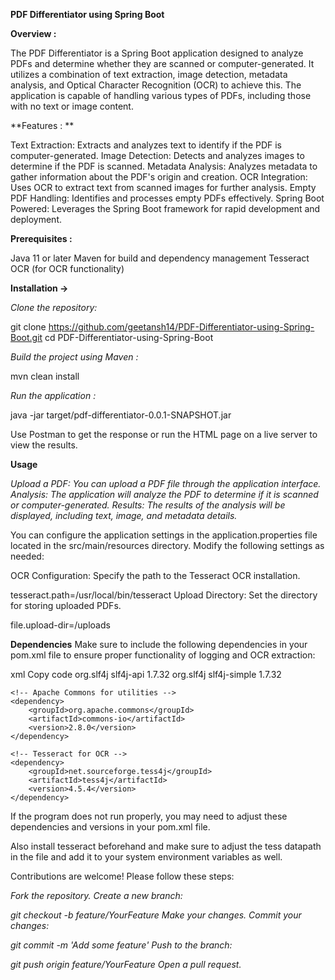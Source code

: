 **PDF Differentiator using Spring Boot**
 

**Overview :** 

The PDF Differentiator is a Spring Boot application designed to analyze PDFs and determine whether they are scanned or computer-generated. It utilizes a combination of text extraction, image detection, metadata analysis, and Optical Character Recognition (OCR) to achieve this. The application is capable of handling various types of PDFs, including those with no text or image content.

**Features : **

Text Extraction: Extracts and analyzes text to identify if the PDF is computer-generated.
Image Detection: Detects and analyzes images to determine if the PDF is scanned.
Metadata Analysis: Analyzes metadata to gather information about the PDF's origin and creation.
OCR Integration: Uses OCR to extract text from scanned images for further analysis.
Empty PDF Handling: Identifies and processes empty PDFs effectively.
Spring Boot Powered: Leverages the Spring Boot framework for rapid development and deployment.

**Prerequisites :** 

Java 11 or later
Maven for build and dependency management
Tesseract OCR (for OCR functionality)

**Installation ->**

_Clone the repository:_

git clone https://github.com/geetansh14/PDF-Differentiator-using-Spring-Boot.git
cd PDF-Differentiator-using-Spring-Boot

_Build the project using Maven :_

mvn clean install

_Run the application :_

java -jar target/pdf-differentiator-0.0.1-SNAPSHOT.jar

Use Postman to get the response or run the HTML page on a live server to view the results.

**Usage**

_Upload a PDF: You can upload a PDF file through the application interface.
Analysis: The application will analyze the PDF to determine if it is scanned or computer-generated.
Results: The results of the analysis will be displayed, including text, image, and metadata details._

You can configure the application settings in the application.properties file located in the src/main/resources directory. Modify the following settings as needed:

OCR Configuration: Specify the path to the Tesseract OCR installation.

tesseract.path=/usr/local/bin/tesseract
Upload Directory: Set the directory for storing uploaded PDFs.

file.upload-dir=/uploads

**Dependencies**
Make sure to include the following dependencies in your pom.xml file to ensure proper functionality of logging and OCR extraction:

xml
Copy code
<dependencies>
    <!-- SLF4J for logging -->
    <dependency>
        <groupId>org.slf4j</groupId>
        <artifactId>slf4j-api</artifactId>
        <version>1.7.32</version>
    </dependency>
    <dependency>
        <groupId>org.slf4j</groupId>
        <artifactId>slf4j-simple</artifactId>
        <version>1.7.32</version>
    </dependency>
    
    <!-- Apache Commons for utilities -->
    <dependency>
        <groupId>org.apache.commons</groupId>
        <artifactId>commons-io</artifactId>
        <version>2.8.0</version>
    </dependency>

    <!-- Tesseract for OCR -->
    <dependency>
        <groupId>net.sourceforge.tess4j</groupId>
        <artifactId>tess4j</artifactId>
        <version>4.5.4</version>
    </dependency>
</dependencies>

If the program does not run properly, you may need to adjust these dependencies and versions in your pom.xml file.

Also install tesseract beforehand and make sure to adjust the tess datapath in the file and add it to your system environment variables as well.

Contributions are welcome! Please follow these steps:

_Fork the repository._
_Create a new branch:_

_git checkout -b feature/YourFeature_
_Make your changes._
_Commit your changes:_

_git commit -m 'Add some feature'_
_Push to the branch:_

_git push origin feature/YourFeature_
_Open a pull request._

